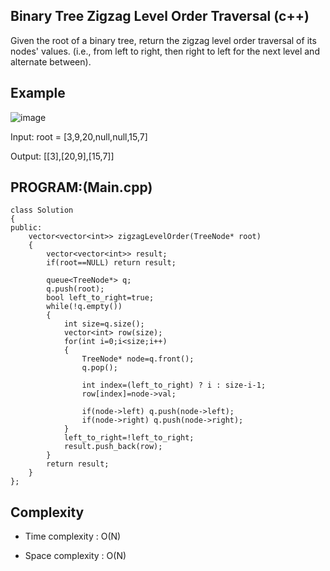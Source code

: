 ## Binary Tree Zigzag Level Order Traversal (c++)

Given the root of a binary tree, return the zigzag level order traversal of its nodes' values. (i.e., from left to right, then right to left for the next level and alternate between).

## Example
![image](https://github.com/user-attachments/assets/a0e9889d-058e-4379-9384-eec171bf7bd7)

Input: root = [3,9,20,null,null,15,7]

Output: [[3],[20,9],[15,7]]
## PROGRAM:(Main.cpp)
```
class Solution 
{
public:
    vector<vector<int>> zigzagLevelOrder(TreeNode* root) 
    {
        vector<vector<int>> result;
        if(root==NULL) return result;

        queue<TreeNode*> q;
        q.push(root);
        bool left_to_right=true;
        while(!q.empty())
        {
            int size=q.size();
            vector<int> row(size);
            for(int i=0;i<size;i++)
            {
                TreeNode* node=q.front();
                q.pop();

                int index=(left_to_right) ? i : size-i-1;
                row[index]=node->val;

                if(node->left) q.push(node->left);
                if(node->right) q.push(node->right);
            }
            left_to_right=!left_to_right;
            result.push_back(row);
        }   
        return result;
    }
};
```
## Complexity
- Time complexity : O(N)

- Space complexity : O(N)
